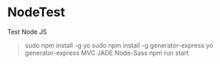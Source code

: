 # NodeTest
Test Node JS
> sudo npm install -g yo
> sudo npm install -g generator-express
> yo generator-express
> MVC
> JADE
> Node-Sass
> npm run start
